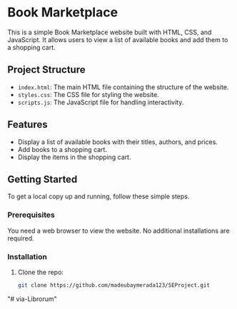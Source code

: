 # Book Marketplace

This is a simple Book Marketplace website built with HTML, CSS, and JavaScript. It allows users to view a list of available books and add them to a shopping cart.

## Project Structure

- `index.html`: The main HTML file containing the structure of the website.
- `styles.css`: The CSS file for styling the website.
- `scripts.js`: The JavaScript file for handling interactivity.

## Features

- Display a list of available books with their titles, authors, and prices.
- Add books to a shopping cart.
- Display the items in the shopping cart.

## Getting Started

To get a local copy up and running, follow these simple steps.

### Prerequisites

You need a web browser to view the website. No additional installations are required.

### Installation

1. Clone the repo:
   ```sh
   git clone https://github.com/madeubaymerada123/SEProject.git
"# via-Librorum" 
